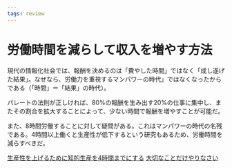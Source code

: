 ```yaml
---
tags: review
---
```


# 労働時間を減らして収入を増やす方法

現代の情報化社会では、報酬を決めるのは「費やした時間」ではなく「成し遂げた結果」。なぜなら、労働力を重視するマンパワーの時代」ではなくなったからである（「時間」＝「結果」の時代）。

パレートの法則が正しければ、80%の報酬を生み出す20%の仕事に集中し、またその割合を拡大することによって、少ない時間で報酬を増やすことが可能だ。

また、8時間労働することに対して疑問がある。これはマンパワーの時代の名残である。4時間以上働くと生産性が低下するという研究もあるため、労働時間を減らすべきだ。

[生産性を上げるために知的生産を4時間までにする](生産性を上げるために知的生産を4時間までにする.md)
[大切なことだけやりなさい](大切なことだけやりなさい.md)
